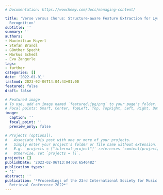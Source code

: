 ```yaml
---
# Documentation: https://wowchemy.com/docs/managing-content/

title: 'Verse versus Chorus: Structure-aware Feature Extraction for Lyrics-based Genre
  Recognition'
subtitle: ''
summary: ''
authors:
- Maximilian Mayerl
- Stefan Brandl
- Günther Specht
- Markus Schedl
- Eva Zangerle
tags:
- further
categories: []
date: '2022-01-01'
lastmod: 2023-02-06T14:04:43+01:00
featured: false
draft: false

# Featured image
# To use, add an image named `featured.jpg/png` to your page's folder.
# Focal points: Smart, Center, TopLeft, Top, TopRight, Left, Right, BottomLeft, Bottom, BottomRight.
image:
  caption: ''
  focal_point: ''
  preview_only: false

# Projects (optional).
#   Associate this post with one or more of your projects.
#   Simply enter your project's folder or file name without extension.
#   E.g. `projects = ["internal-project"]` references `content/project/deep-learning/index.md`.
#   Otherwise, set `projects = []`.
projects: []
publishDate: '2023-02-06T13:04:08.654648Z'
publication_types:
- '1'
abstract: ''
publication: '*Proceedings of the 23rd International Society for Music Information
  Retrieval Conference 2022*'
---
```

